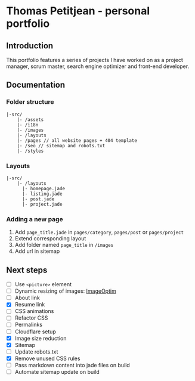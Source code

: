 Thomas Petitjean - personal portfolio
========================

## Introduction
This portfolio features a series of projects I have worked on as a project manager, scrum master, search engine optimizer and front-end developer.

## Documentation

### Folder structure

```
|-src/
    |- /assets
    |- /i18n
    |- /images
    |- /layouts
    |- /pages // all website pages + 404 template
    |- /seo // sitemap and robots.txt
    |- /styles
```

### Layouts

```
|-src/
    |- /layouts
      |- homepage.jade
      |- listing.jade
      |- post.jade
      |- project.jade
```

### Adding a new page
1. Add `page_title.jade` in `pages/category`, `pages/post` or `pages/project`
2. Extend corresponding layout
3. Add folder named `page_title` in `/images`
4. Add url in sitemap

## Next steps
- [ ] Use `<picture>` element
- [ ] Dynamic resizing of images: [ImageOptim](https://imageoptim.com/api/get?username=)
- [ ] About link
- [x] Resume link
- [ ] CSS animations
- [ ] Refactor CSS
- [ ] Permalinks
- [ ] Cloudflare setup
- [x] Image size reduction
- [x] Sitemap
- [ ] Update robots.txt
- [x] Remove unused CSS rules
- [ ] Pass markdown content into jade files on build
- [ ] Automate sitemap update on build
